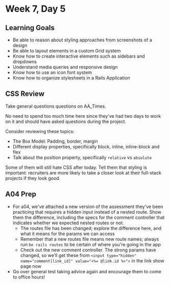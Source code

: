 # Week 7, Day 5

## Learning Goals
- Be able to reason about styling approaches from screenshots of a design
- Be able to layout elements in a custom Grid system
- Know how to create interactive elements such as sidebars and dropdowns
- Understand media queries and responsive design
- Know how to use an icon font system
- Know how to organize stylesheets in a Rails Application

## CSS Review

Take general questions questions on AA_Times. 

No need to spend too much time here since they've had two days to work on it and should have asked questions during the project. 

Consider reviewing these topics:
- The Box Model: Padding, border, margin
- Different display properties, specifically block, inline, inline-block and flex 
- Talk about the position property, specifically `relative` vs `absolute`

Some of them will still hate CSS after today. Tell them that styling is important: recruiters are more likely to take a closer look at their full-stack projects if they look good.

## A04 Prep

- For a04, we've attached a new version of the assessment they've been practicing that requires a hidden input instead of a nested route. Show them the difference, including the specs for the comment controller that indicates whether we expected nested routes or not.
  - The routes file has been changed; explore the difference here, and what it means for the params we can access
  - Remember that a new routes file means new route names; always run `be rails routes` to be certain of where you're going in the app
  - Check out the new comment controller. The strong params have changed, so we'll get these from `<input type="hidden" name="comment[link_id]" value="<%= @link.id %>">` in the link show page now
- Go over general test taking advice again and encourage them to come to office hours! 